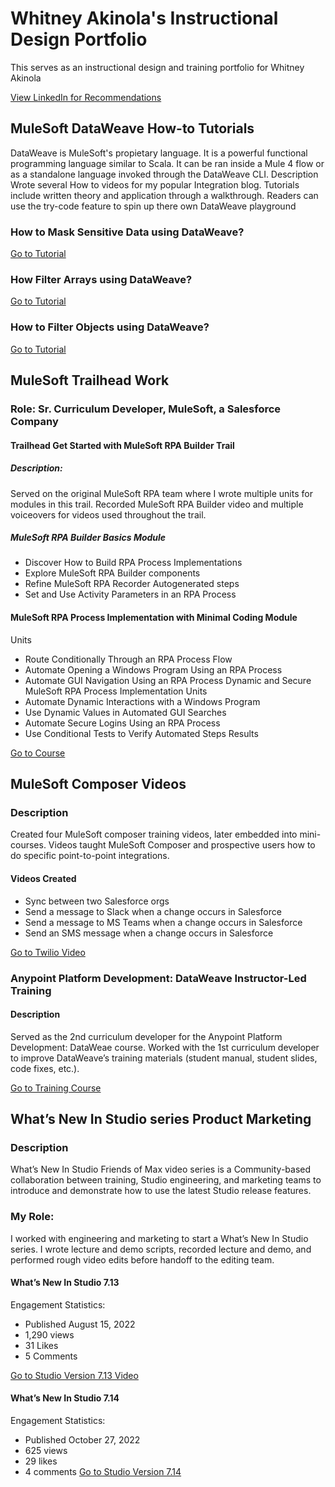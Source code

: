 # Whitney Akinola's Instructional Design Portfolio 

This serves as an instructional design and training portfolio for Whitney Akinola 

[View LinkedIn for Recommendations](https://www.linkedin.com/in/whitneyakinola) 

## MuleSoft DataWeave How-to Tutorials
DataWeave is MuleSoft's propietary language. It is a powerful functional programming language similar to Scala. It can be ran inside a Mule 4 flow or as a standalone language invoked through the DataWeave CLI.
Description
Wrote several How to videos for my popular Integration blog. Tutorials include written theory and application through a walkthrough. Readers can use the try-code feature to spin up there own DataWeave playground 
### How to Mask Sensitive Data using DataWeave? 
[Go to Tutorial](https://www.futureprooftechskills.com/post/mask-sensitive-data-in-mule-4-with-dataweave-and-json-logger)

### How Filter Arrays using DataWeave? 
[Go to Tutorial](https://www.futureprooftechskills.com/post/dataweave-filter-arrays)

### How to Filter Objects using DataWeave?
[Go to Tutorial](https://www.futureprooftechskills.com/post/dataweave-filter-objects)

## MuleSoft Trailhead Work 
### Role: Sr. Curriculum Developer, MuleSoft, a Salesforce Company 
#### Trailhead Get Started with MuleSoft RPA Builder Trail
##### Description: 
Served on the original MuleSoft RPA team where I wrote multiple units for modules in this trail. Recorded MuleSoft RPA Builder video and multiple voiceovers for videos used throughout the trail.
##### MuleSoft RPA Builder Basics Module
- Discover How to Build RPA Process Implementations
-  Explore MuleSoft RPA Builder components
- Refine MuleSoft RPA Recorder Autogenerated steps
- Set and Use Activity Parameters in an RPA Process
#### MuleSoft RPA Process Implementation with Minimal Coding Module
Units
- Route Conditionally Through an RPA Process Flow
- Automate Opening a Windows Program Using an RPA Process
- Automate GUI Navigation Using an RPA Process
Dynamic and Secure MuleSoft RPA Process Implementation
Units
- Automate Dynamic Interactions with a Windows Program
- Use Dynamic Values in Automated GUI Searches
- Automate Secure Logins Using an RPA Process
- Use Conditional Tests to Verify Automated Steps Results

[Go to Course](https://trailhead.salesforce.com/content/learn/trails/get-started-with-mulesoft-rpa)

## MuleSoft Composer Videos
### Description 
Created four MuleSoft composer training videos, later embedded into mini-courses. Videos
taught MuleSoft Composer and prospective users how to do specific point-to-point integrations.

#### Videos Created
- Sync between two Salesforce orgs
- Send a message to Slack when a change occurs in Salesforce
- Send a message to MS Teams when a change occurs in Salesforce
- Send an SMS message when a change occurs in Salesforce

[Go to Twilio Video](https://share.vidyard.com/watch/pKBibNgZs9PaLk4CeNgCFE)

### Anypoint Platform Development: DataWeave Instructor-Led Training 
#### Description
Served as the 2nd curriculum developer for the Anypoint Platform Development:
DataWeae course. Worked with the 1st curriculum developer to improve DataWeave’s training
materials (student manual, student slides, code fixes, etc.).

[Go to Training Course](https://trailheadacademy.salesforce.com/classes/DEX480-mulesoft-development-dataweave)

## What’s New In Studio series Product Marketing 
### Description
What’s New In Studio Friends of Max video series is a Community-based
collaboration between training, Studio engineering, and marketing teams to introduce and
demonstrate how to use the latest Studio release features.
### My Role:
I worked with engineering and marketing to start a What’s New In Studio series. I wrote lecture and demo scripts, recorded lecture and demo, and performed rough video edits before handoff to the editing team.

#### What’s New In Studio 7.13
Engagement Statistics:
- Published August 15, 2022
- 1,290 views
- 31 Likes
- 5 Comments

[Go to Studio Version 7.13 Video](https://www.youtube.com/watch?v=a161ZQmCtuI)

#### What’s New In Studio 7.14
Engagement Statistics:
- Published October 27, 2022
- 625 views
- 29 likes
- 4 comments
[Go to Studio Version 7.14](https://www.youtube.com/watch?v=eH2rPb7YtiU)


